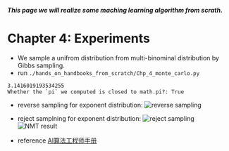 ***This page we will realize some maching learning algorithm from scrath.***

# Chapter 4: Experiments
- We sample a unifrom distribution from multi-binominal distribution by Gibbs sampling.
- run `./hands_on_handbooks_from_scratch/Chp_4_monte_carlo.py`
```
3.1416019193534255
Whether the `pi` we computed is closed to math.pi?: True
```
- reverse sampling for exponent distribution:
![reverse sampling](https://github.com/fooSynaptic/Py_utils/blob/master/ML/srcs/images/chapter4_exp_distribution_by_inverse_sampling.png)
- reject samplning for exponent distribution:
![reject sampling](https://github.com/fooSynaptic/Py_utils/blob/master/ML/srcs/images/chapter4_exp_distribution_by_reject_sampling.png)
![NMT result](https://github.com/fooSynaptic/transfromer_NN_Block/blob/master/images/NMT_res_BLEU.png)


- reference [AI算法工程师手册](http://www.huaxiaozhuan.com/)


